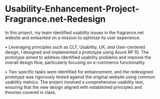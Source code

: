 # Usability-Enhancement-Project-Fragrance.net-Redesign

In this project, my team identified usability issues in the fragrance.net website and embarked on a mission to optimize  its user experience.

• Leveraging principles such as CLT, Usability, UX, and User-centered design, I designed and implemented a prototype
using Axure RP 10. The prototype aimed to address identified usability problems and improve the overall design flow, 
particularly focusing on e-commerce functionality.

• Two specific tasks were identified for enhancement, and the redesigned prototype was rigorously tested against the 
original website using common usability metrics. The project involved a comprehensive usability test, ensuring that the 
new design aligned with established principles and theories covered in class.
